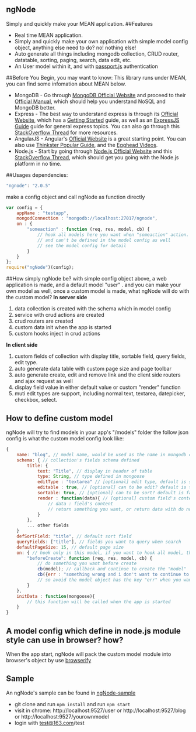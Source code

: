 ## ngNode
Simply and quickly make your MEAN application.
##Features
* Real time MEAN application.
* Simply and quickly make your own application with simple model config object, anything else need to do? no! nothing else!
* Auto generate all things including mongodb collection, CRUD router, datatable, sorting, paging, search, data edit, etc.
* An User model within it, and with [passport.js](https://github.com/jaredhanson/passport) authentication

##Before You Begin, you may want to know:
This library runs under MEAN, you can find some infomation about MEAN below.
* MongoDB - Go through [MongoDB Official Website](http://mongodb.org/) and proceed to their [Official Manual](http://docs.mongodb.org/manual/), which should help you understand NoSQL and MongoDB better.
* Express - The best way to understand express is through its [Official Website](http://expressjs.com/), which has a [Getting Started](http://expressjs.com/starter/installing.html) guide, as well as an [ExpressJS Guide](http://expressjs.com/guide/error-handling.html) guide for general express topics. You can also go through this [StackOverflow Thread](http://stackoverflow.com/questions/8144214/learning-express-for-node-js) for more resources.
* AngularJS - Angular's [Official Website](http://angularjs.org/) is a great starting point. You can also use [Thinkster Popular Guide](http://www.thinkster.io/), and the [Egghead Videos](https://egghead.io/).
* Node.js - Start by going through [Node.js Official Website](http://nodejs.org/) and this [StackOverflow Thread](http://stackoverflow.com/questions/2353818/how-do-i-get-started-with-node-js), which should get you going with the Node.js platform in no time.

##Usages
dependencies:
```javascript
"ngnode": "2.0.5"
```
make a config object and call ngNode as function directly
```javascript
var config = {
	appName : "testapp",
	mongodConnection : "mongodb://localhost:27017/ngnode",
	on : {
		"someaction" : function (req, res, model, cb) {
			// hook all models here you want when "someaction" action.
			// and can't be defined in the model config as well
			// see the model config for detail
		}
	}
};
require("ngNode")(config);
```

##How simply ngNode be?
with simple config object above, a web application is made, and a default model "user" .
and you can make your own model as well, once a custom model is made,  what ngNode will do with the custom model?
**In server side**
 1. data collection is created with the schema which in model config
 2. service with crud actions are created
 3. crud routers are created
 4. custom data init when the app is started
 5. custom hooks inject in crud actions

**In client side**
 1. custom fields of collection with display title, sortable field, query fields, edit type.
 2. auto generate data table with custom page size and page toolbar
 3. auto generate create, edit and remove link and the client side routers and ajax request as well
 4. display field value in either default value or custom "render" function
 5. muti edit types are support, including normal text, textarea, datepicker, checkbox, select.

## How to define custom model
ngNode will try to find models in your app's "/models" folder
the follow json config is what the custom model config look like:
 
```javascript
{
	name: "blog", // model name, would be used as the name in mongodb collection
	schema: { // collection's fields schema defined
		title: {
			text: "Title", // display in header of table
			type: String, // type defined in mongoose
			editType : "textarea" // [optional] edit type, default is simple text
			editable : true, // [optional] can to be edit? default is true
			sortable: true, // [optional] can to be sort? default is false
			render : function(data){ // [optional] custom field's content to display
				// data : field's content
				// return something you want, or return data with do nothing as default do
			}
		},
		... other fields
	}
	defSortField: "title", // default sort field
	queryFields: ["title"], // fields you want to query when search
	defaultPageSize: 15, // default page size
	on: { // hook only in this model, if you want to hook all model, this should define in application config's "on"
		"beforeCreate": function (req, res, model, cb) {
			// do something you want before create
			cb(model); // callback and continue to create the "model" 
			cb({err : "something wrong and i don't want to continue to create this 'model'"});
			// so avoid the model object has the key "err" when you want to continue the action
		}
	},
	initData : function(mongoose){
		// this function will be called when the app is started
	}
}
```

## A model config which define in node.js module style can use in browser? how?
When the app start, ngNode will pack the custom model module into browser's object by use [browserify](http://browserify.org/)

## Sample
An ngNode's sample can be found in [ngNode-sample](https://github.com/hcnode/ngNode-sample)
 - git clone and run `npm install` and run `npm start`
 - visit in chrome: http://localhost:9527/user or http://localhost:9527/blog or http://localhost:9527/yourownmodel
 - login with test@163.com/test
 



